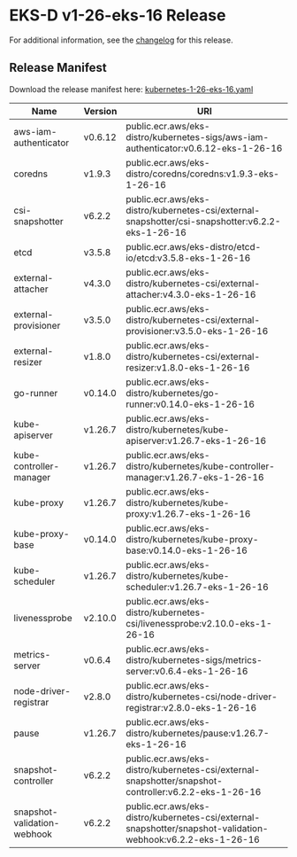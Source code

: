 # EKS-D v1-26-eks-16 Release

For additional information, see the [changelog](CHANGELOG-v1-26-eks-16.md) for this release.

## Release Manifest

Download the release manifest here: [kubernetes-1-26-eks-16.yaml](https://distro.eks.amazonaws.com/kubernetes-1-26/kubernetes-1-26-eks-16.yaml)

| Name | Version | URI |
|------|---------|-----|
| aws-iam-authenticator | v0.6.12 | public.ecr.aws/eks-distro/kubernetes-sigs/aws-iam-authenticator:v0.6.12-eks-1-26-16 |
| coredns | v1.9.3 | public.ecr.aws/eks-distro/coredns/coredns:v1.9.3-eks-1-26-16 |
| csi-snapshotter | v6.2.2 | public.ecr.aws/eks-distro/kubernetes-csi/external-snapshotter/csi-snapshotter:v6.2.2-eks-1-26-16 |
| etcd | v3.5.8 | public.ecr.aws/eks-distro/etcd-io/etcd:v3.5.8-eks-1-26-16 |
| external-attacher | v4.3.0 | public.ecr.aws/eks-distro/kubernetes-csi/external-attacher:v4.3.0-eks-1-26-16 |
| external-provisioner | v3.5.0 | public.ecr.aws/eks-distro/kubernetes-csi/external-provisioner:v3.5.0-eks-1-26-16 |
| external-resizer | v1.8.0 | public.ecr.aws/eks-distro/kubernetes-csi/external-resizer:v1.8.0-eks-1-26-16 |
| go-runner | v0.14.0 | public.ecr.aws/eks-distro/kubernetes/go-runner:v0.14.0-eks-1-26-16 |
| kube-apiserver | v1.26.7 | public.ecr.aws/eks-distro/kubernetes/kube-apiserver:v1.26.7-eks-1-26-16 |
| kube-controller-manager | v1.26.7 | public.ecr.aws/eks-distro/kubernetes/kube-controller-manager:v1.26.7-eks-1-26-16 |
| kube-proxy | v1.26.7 | public.ecr.aws/eks-distro/kubernetes/kube-proxy:v1.26.7-eks-1-26-16 |
| kube-proxy-base | v0.14.0 | public.ecr.aws/eks-distro/kubernetes/kube-proxy-base:v0.14.0-eks-1-26-16 |
| kube-scheduler | v1.26.7 | public.ecr.aws/eks-distro/kubernetes/kube-scheduler:v1.26.7-eks-1-26-16 |
| livenessprobe | v2.10.0 | public.ecr.aws/eks-distro/kubernetes-csi/livenessprobe:v2.10.0-eks-1-26-16 |
| metrics-server | v0.6.4 | public.ecr.aws/eks-distro/kubernetes-sigs/metrics-server:v0.6.4-eks-1-26-16 |
| node-driver-registrar | v2.8.0 | public.ecr.aws/eks-distro/kubernetes-csi/node-driver-registrar:v2.8.0-eks-1-26-16 |
| pause | v1.26.7 | public.ecr.aws/eks-distro/kubernetes/pause:v1.26.7-eks-1-26-16 |
| snapshot-controller | v6.2.2 | public.ecr.aws/eks-distro/kubernetes-csi/external-snapshotter/snapshot-controller:v6.2.2-eks-1-26-16 |
| snapshot-validation-webhook | v6.2.2 | public.ecr.aws/eks-distro/kubernetes-csi/external-snapshotter/snapshot-validation-webhook:v6.2.2-eks-1-26-16 |
